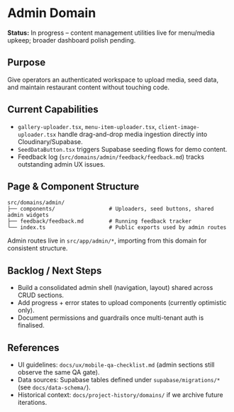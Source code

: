 # Admin Domain

**Status:** In progress – content management utilities live for menu/media upkeep; broader dashboard polish pending.

## Purpose
Give operators an authenticated workspace to upload media, seed data, and maintain restaurant content without touching code.

## Current Capabilities
- `gallery-uploader.tsx`, `menu-item-uploader.tsx`, `client-image-uploader.tsx` handle drag-and-drop media ingestion directly into Cloudinary/Supabase.
- `SeedDataButton.tsx` triggers Supabase seeding flows for demo content.
- Feedback log (`src/domains/admin/feedback/feedback.md`) tracks outstanding admin UX issues.

## Page & Component Structure
```
src/domains/admin/
├── components/                 # Uploaders, seed buttons, shared admin widgets
├── feedback/feedback.md        # Running feedback tracker
└── index.ts                    # Public exports used by admin routes
```
Admin routes live in `src/app/admin/*`, importing from this domain for consistent structure.

## Backlog / Next Steps
- Build a consolidated admin shell (navigation, layout) shared across CRUD sections.
- Add progress + error states to upload components (currently optimistic only).
- Document permissions and guardrails once multi-tenant auth is finalised.

## References
- UI guidelines: `docs/ux/mobile-qa-checklist.md` (admin sections still observe the same QA gate).
- Data sources: Supabase tables defined under `supabase/migrations/*` (see `docs/data-schema/`).
- Historical context: `docs/project-history/domains/` if we archive future iterations.

